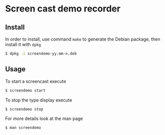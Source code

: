 # Screen cast demo recorder

## Install

In order to install, use command `make` to generate the Debian package, then
install it with `dpkg`

```sh
$ dpkg -i screendemo-yy.mm-n.deb
```

## Usage

To start a screencast execute

```sh
$ screendemo start
```

To stop the type display execute

```sh
$ screendemo stop
```

For more details look at the man page

```sh
$ man screendemo
```



